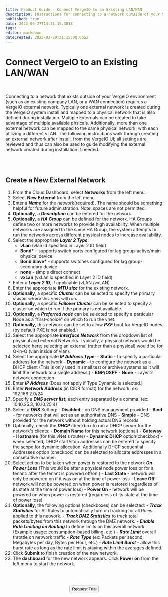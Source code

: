 ```yaml
---
title: Product Guide - Connect VergeIO to an Existing LAN/WAN
description: Instructions for connecting to a network outside of your VergeIO environnment, such as company LAN, WAN connection, etc.
published: true
date: 2023-06-27T14:31:15.381Z
tags: 
editor: markdown
dateCreated: 2023-03-29T21:15:08.665Z
---
```


# Connect VergeIO  to an Existing LAN/WAN

<br>

Connecting to a network that exists outside of your VergeIO environment (such as an existing company LAN, or a WAN connection) requires a VergeIO  external network. Typically one external network is created during the VergeIO  system install and mapped to a physical network that is also defined during installation. Multiple Externals can be created to take advantage of multiple available phsicals. Additionally, more than one external network can be mapped to the same physical network, with each utilizing a different vLAN. The following instructions walk through creating an external network after install, from the VergeIO  UI; all settings are reviewed and thus can also be used to guide modifying the external network created during installation if needed.

<br>
<br>

## Create a New External Network

1.  From the Cloud Dashboard, select **Networks** from the left menu.
2.  Select **New External** from the left menu.
3.  Enter a ***Name*** for the network(required). The name should be something helpful for future administration. Note: spaces are not permitted.
4.  **Optionally**, a ***Description*** can be entered for the network.
5.  **Optionally**, a ***HA Group*** can be defined for the network. HA Groups define two or more networks to provide high availability. When multiple networks are assigned to the same HA Group, the system attempts to run the networks across different physical nodes to increase availability.
6.  Select the appropriate ***Layer 2 Type***:
    -   **vLan** (vlan id specified in Layer 2 ID field)
    -   **Bond\*** - supports switch ports configured for lag group-active/main physical device
    -   **Bond Slave\*** - supports switches configured for lag group-secondary device
    -   **none** \- simple direct connect
    -   **vxLan** (vxLan id specified in Layer 2 ID field)
7.  Enter a ***Layer 2 ID***, if applicable (vLAN /vxLAN)
8.  Enter the appropriate ***MTU size*** for the existing network.
9.  **Optionally**, a specific ***Cluster*** can be selected to specify the primary cluster where this vnet will run.
10.  **Optionally**, a specific ***Failover Cluster*** can be selected to specify a cluster on which to run if the primary is not available.
11.  **Optionally**, a ***Preferred node*** can be selected to specify a particular Node as a "first-choice" on which to run the vnet.
12.  **Optionally**, this network can be set to allow ***PXE*** boot for VergeIO  nodes (by default PXE is not enabled.)
13.  Select the appropriate ***Interface Network*** from the dropdown list of physical and external Networks. Typically, a physical network would be selected here; selecting an external (rather than a physical) would be for Q-in-Q (vlan inside of vlan).
14.  Select the appropriate ***IP Address Type***:
    -   **Static** - to specify a particular address for the network
    -   **Dynamic** - to configure the network as a DHCP client (This is only used in small test or archive systems as it will limit the network to a single address.)
    -   **BGP/OSPF**
    -   **None** - Layer 2 network connection
15.  Enter ***IP Address*** (Does not apply if Type Dynamic is selected.)
16.  Enter ***Network Address*** (in CIDR format) for the network, ex: 192.168.2.0/24
17.  Specify a ***DNS server list***; each entry separated by a comma. (ex: 10.10.25.3, 10.10.25.4)
18.  Select a ***DNS*** Setting:
    -   **Disabled** - no DNS management provided
    -   **Bind** \- for networks that will act as an authoritative DNS
    -   **Simple** - DNS provided for the network without holding actual DNS records
19.  Optionally, check the ***DHCP*** checkbox to run a DHCP server for the network's clients:
    -   **Domain Name** for this network (optional)
    -   **Gateway**
    -   **Hostname** (for this vNet's router)
    -   **Dynamic DHCP** option(checkbox) - when selected, DHCP start/stop addresses can be entered to specify the scope for dynamic allocation. Additionally DHCP sequential Addresses option (checkbox) can be selected to allocate addresses in a consecutive manner.
20.  Select action to be taken when power is restored to the network ***On Power Loss*** (This would be after a physical node power loss or for a tenant: after the tenant is powered off/on.)
    -   **Last State** - network will only be powered on if it was on at the time of power loss
    -   **Leave Off** - network will not be powered on when power is restored (regardless of its state at the time of power loss)
    -   **Power On** - network will be powered on when power is restored (regardless of its state at the time of power loss)
21.  **Optionally,** the following options (checkboxes) can be selected:
    -   ***Track Statistics*** for All Rules to automatically turn on tracking for all Rules applied to this network.
    -   ***Track DMZ Statistics*** to track total packets/bytes from this network through the DMZ network.
    -   ***Enable Rate Limiting on Routing*** to define limits on this overall network. (Example usage: consumption-based billing, etc.)
    -   ***Rate Limit*** overall throttle on network traffic
    -   ***Rate Type*** (ex: Packets per second, Megabytes per day, Bytes per Hour, etc.)
    -   ***Rate Limit Burst*** - allow this burst rate as long as the rate limit is staying within the averages defined.
22.  Click **Submit** to finish creation of the new network.
23.  The **dashboard** for the new network appears. Click **Power on** from the left menu to start the network.

<br>   



<br>

<div style="text-align:center; margin-bottom:5px">

  <a href="https://www.verge.io/test-drive#Demo-Section"><button class="button-cta">Request Trial</button></a>
</div>